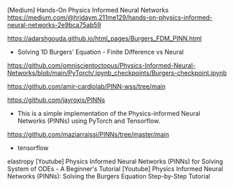 
[Medium] Hands-On Physics Informed Neural Networks
https://medium.com/@hridaym.211me129/hands-on-physics-informed-neural-networks-2e9bca75ab59

https://adarshgouda.github.io/html_pages/Burgers_FDM_PINN.html
- Solving 1D Burgers' Equation - Finite Difference vs Neural 

https://github.com/omniscientoctopus/Physics-Informed-Neural-Networks/blob/main/PyTorch/.ipynb_checkpoints/Burgers-checkpoint.ipynb

https://github.com/amir-cardiolab/PINN-wss/tree/main

https://github.com/jayroxis/PINNs
- This is a simple implementation of the Physics-informed Neural Networks (PINNs) using PyTorch and Tensorflow.

https://github.com/maziarraissi/PINNs/tree/master/main
- tensorflow

elastropy
[Youtube] Physics Informed Neural Networks (PINNs) for Solving System of ODEs - A Beginner's Tutorial
[Youtube] Physics Informed Neural Networks (PINNs): Solving the Burgers Equation Step-by-Step Tutorial

